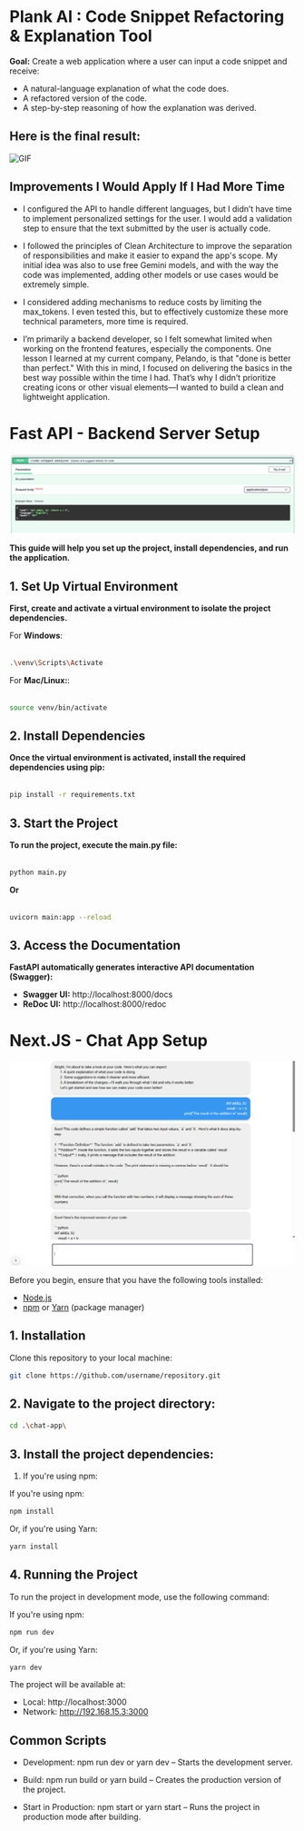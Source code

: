 # Plank AI : Code Snippet Refactoring & Explanation Tool


**Goal:**
Create a web application where a user can input a code snippet and receive:

- A natural-language explanation of what the code does.
- A refactored version of the code.
- A step-by-step reasoning of how the explanation was derived.


## Here is the final result: 

![GIF](imgs/example-3.gif)

## Improvements I Would Apply If I Had More Time

- I configured the API to handle different languages, but I didn’t have time to implement personalized settings for the user.
I would add a validation step to ensure that the text submitted by the user is actually code.

- I followed the principles of Clean Architecture to improve the separation of responsibilities and make it easier to expand the app's scope. My initial idea was also to use free Gemini models, and with the way the code was implemented, adding other models or use cases would be extremely simple.

- I considered adding mechanisms to reduce costs by limiting the max_tokens. I even tested this, but to effectively customize these more technical parameters, more time is required.

- I’m primarily a backend developer, so I felt somewhat limited when working on the frontend features, especially the components. One lesson I learned at my current company, Pelando, is that "done is better than perfect." With this in mind, I focused on delivering the basics in the best way possible within the time I had. That’s why I didn’t prioritize creating icons or other visual elements—I wanted to build a clean and lightweight application.

# Fast API - Backend Server Setup

![Swagger](imgs/swagger-2.png)

**This guide will help you set up the project, install dependencies, and run the application.**

## 1. Set Up Virtual Environment

**First, create and activate a virtual environment to isolate the project dependencies.**

For **Windows**:

```bash

.\venv\Scripts\Activate

```

For **Mac/Linux:**:

```bash

source venv/bin/activate

```
## 2. Install Dependencies

**Once the virtual environment is activated, install the required dependencies using pip:**

```bash

pip install -r requirements.txt

```
## 3. Start the Project

**To run the project, execute the main.py file:**

```bash

python main.py

```

**Or**

```bash

uvicorn main:app --reload

```

## 3. Access the Documentation

**FastAPI automatically generates interactive API documentation (Swagger):**

- **Swagger UI:** http://localhost:8000/docs
- **ReDoc UI:** http://localhost:8000/redoc


# Next.JS - Chat App Setup

![Example](imgs/example-2.png)

Before you begin, ensure that you have the following tools installed:

- [Node.js](https://nodejs.org/) 
- [npm](https://www.npmjs.com/) or [Yarn](https://yarnpkg.com/) (package manager)

## 1. Installation

Clone this repository to your local machine:

```bash
git clone https://github.com/username/repository.git
```
 
##  2. Navigate to the project directory:

```bash 
cd .\chat-app\
```

## 3. Install the project dependencies:

1. If you're using npm:

If you're using npm:

```bash 
npm install
```

Or, if you're using Yarn:

```bash 
yarn install
```
##  4. Running the Project

To run the project in development mode, use the following command:

If you're using npm:


```bash 
npm run dev
```

Or, if you're using Yarn:

```bash 
yarn dev
```
The project will be available at:

   - Local:        http://localhost:3000
   - Network:      http://192.168.15.3:3000


## Common Scripts


- Development: npm run dev or yarn dev – Starts the development server.

- Build: npm run build or yarn build – Creates the production version of the project.

- Start in Production: npm start or yarn start – Runs the project in production mode after building.

